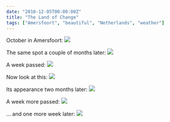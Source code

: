 ```yaml
---
date: "2010-12-05T00:00:00Z"
title: "The Land of Change"
tags: ["Amersfoort", "beautiful", "Netherlands", "weather"]
---
```


October in Amersfoort:
![](img:2.bp.blogspot.com/-CcFJL8Fnh58/Thias-qOTGI/AAAAAAAAI90/-jq3GElGcyc/s1600/DSC00200.picasaweb.jpg:a)

<!--more-->

The same spot a couple of months later:
![](img:4.bp.blogspot.com/-23l3rssrtZQ/ThiZwKS7SPI/AAAAAAAAI6U/ActlaGEA7tE/s1600/DSC00434.picasaweb.jpg:a)

A week passed:
![](img:4.bp.blogspot.com/-tQWTrMfWYc0/ThirJ6Q7ZXI/AAAAAAAAJAU/EsDL1IU0vx0/s1600/DSC00472.picasaweb.jpg:a)

Now look at this:
![](img:3.bp.blogspot.com/-IR4yWX7QLdQ/Thiab_-KVTI/AAAAAAAAI80/zOPk3RbTCpw/s1600/DSC00197.picasaweb.jpg:a)

Its appearance two months later:
![](img:3.bp.blogspot.com/-mStqcmPBa9w/ThibB3ZySwI/AAAAAAAAI-o/b3exrUL_fhY/s1600/DSC00429.picasaweb.jpg:a)

A week more passed:
![](img:4.bp.blogspot.com/-i9eX11RpZd8/ThirMLQvFNI/AAAAAAAAJAY/TeOS7HS3tks/s1600/DSC00464.picasaweb.jpg:a)

… and one more week later:
![](img:3.bp.blogspot.com/-Wb7ptPM6SJg/ThibFelZeRI/AAAAAAAAI-4/aTYG9Mmfnv4/s1600/DSC00499.picasaweb.jpg:a)
